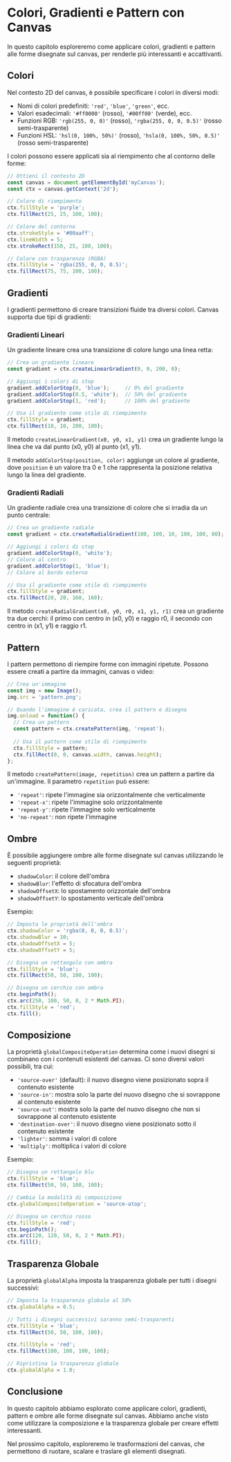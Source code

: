 # Colori, Gradienti e Pattern con Canvas

In questo capitolo esploreremo come applicare colori, gradienti e pattern alle forme disegnate sul canvas, per renderle più interessanti e accattivanti.

## Colori

Nel contesto 2D del canvas, è possibile specificare i colori in diversi modi:

- Nomi di colori predefiniti: `'red'`, `'blue'`, `'green'`, ecc.
- Valori esadecimali: `'#ff0000'` (rosso), `'#00ff00'` (verde), ecc.
- Funzioni RGB: `'rgb(255, 0, 0)'` (rosso), `'rgba(255, 0, 0, 0.5)'` (rosso semi-trasparente)
- Funzioni HSL: `'hsl(0, 100%, 50%)'` (rosso), `'hsla(0, 100%, 50%, 0.5)'` (rosso semi-trasparente)

I colori possono essere applicati sia al riempimento che al contorno delle forme:

```javascript
// Ottieni il contesto 2D
const canvas = document.getElementById('myCanvas');
const ctx = canvas.getContext('2d');

// Colore di riempimento
ctx.fillStyle = 'purple';
ctx.fillRect(25, 25, 100, 100);

// Colore del contorno
ctx.strokeStyle = '#00aaff';
ctx.lineWidth = 5;
ctx.strokeRect(150, 25, 100, 100);

// Colore con trasparenza (RGBA)
ctx.fillStyle = 'rgba(255, 0, 0, 0.5)';
ctx.fillRect(75, 75, 100, 100);
```

## Gradienti

I gradienti permettono di creare transizioni fluide tra diversi colori. Canvas supporta due tipi di gradienti:

### Gradienti Lineari

Un gradiente lineare crea una transizione di colore lungo una linea retta:

```javascript
// Crea un gradiente lineare
const gradient = ctx.createLinearGradient(0, 0, 200, 0);

// Aggiungi i colori di stop
gradient.addColorStop(0, 'blue');     // 0% del gradiente
gradient.addColorStop(0.5, 'white');  // 50% del gradiente
gradient.addColorStop(1, 'red');      // 100% del gradiente

// Usa il gradiente come stile di riempimento
ctx.fillStyle = gradient;
ctx.fillRect(10, 10, 200, 100);
```

Il metodo `createLinearGradient(x0, y0, x1, y1)` crea un gradiente lungo la linea che va dal punto (x0, y0) al punto (x1, y1).

Il metodo `addColorStop(position, color)` aggiunge un colore al gradiente, dove `position` è un valore tra 0 e 1 che rappresenta la posizione relativa lungo la linea del gradiente.

### Gradienti Radiali

Un gradiente radiale crea una transizione di colore che si irradia da un punto centrale:

```javascript
// Crea un gradiente radiale
const gradient = ctx.createRadialGradient(100, 100, 10, 100, 100, 80);

// Aggiungi i colori di stop
gradient.addColorStop(0, 'white');
// Colore al centro
gradient.addColorStop(1, 'blue');
// Colore al bordo esterno

// Usa il gradiente come stile di riempimento
ctx.fillStyle = gradient;
ctx.fillRect(20, 20, 160, 160);
```

Il metodo `createRadialGradient(x0, y0, r0, x1, y1, r1)` crea un gradiente tra due cerchi: il primo con centro in (x0, y0) e raggio r0, il secondo con centro in (x1, y1) e raggio r1.

## Pattern

I pattern permettono di riempire forme con immagini ripetute. Possono essere creati a partire da immagini, canvas o video:

```javascript
// Crea un'immagine
const img = new Image();
img.src = 'pattern.png';

// Quando l'immagine è caricata, crea il pattern e disegna
img.onload = function() {
  // Crea un pattern
  const pattern = ctx.createPattern(img, 'repeat');
  
  // Usa il pattern come stile di riempimento
  ctx.fillStyle = pattern;
  ctx.fillRect(0, 0, canvas.width, canvas.height);
};
```

Il metodo `createPattern(image, repetition)` crea un pattern a partire da un'immagine. Il parametro `repetition` può essere:

- `'repeat'`: ripete l'immagine sia orizzontalmente che verticalmente
- `'repeat-x'`: ripete l'immagine solo orizzontalmente
- `'repeat-y'`: ripete l'immagine solo verticalmente
- `'no-repeat'`: non ripete l'immagine

## Ombre

È possibile aggiungere ombre alle forme disegnate sul canvas utilizzando le seguenti proprietà:

- `shadowColor`: il colore dell'ombra
- `shadowBlur`: l'effetto di sfocatura dell'ombra
- `shadowOffsetX`: lo spostamento orizzontale dell'ombra
- `shadowOffsetY`: lo spostamento verticale dell'ombra

Esempio:

```javascript
// Imposta le proprietà dell'ombra
ctx.shadowColor = 'rgba(0, 0, 0, 0.5)';
ctx.shadowBlur = 10;
ctx.shadowOffsetX = 5;
ctx.shadowOffsetY = 5;

// Disegna un rettangolo con ombra
ctx.fillStyle = 'blue';
ctx.fillRect(50, 50, 100, 100);

// Disegna un cerchio con ombra
ctx.beginPath();
ctx.arc(250, 100, 50, 0, 2 * Math.PI);
ctx.fillStyle = 'red';
ctx.fill();
```

## Composizione

La proprietà `globalCompositeOperation` determina come i nuovi disegni si combinano con i contenuti esistenti del canvas. Ci sono diversi valori possibili, tra cui:

- `'source-over'` (default): il nuovo disegno viene posizionato sopra il contenuto esistente
- `'source-in'`: mostra solo la parte del nuovo disegno che si sovrappone al contenuto esistente
- `'source-out'`: mostra solo la parte del nuovo disegno che non si sovrappone al contenuto esistente
- `'destination-over'`: il nuovo disegno viene posizionato sotto il contenuto esistente
- `'lighter'`: somma i valori di colore
- `'multiply'`: moltiplica i valori di colore

Esempio:

```javascript
// Disegna un rettangolo blu
ctx.fillStyle = 'blue';
ctx.fillRect(50, 50, 100, 100);

// Cambia la modalità di composizione
ctx.globalCompositeOperation = 'source-atop';

// Disegna un cerchio rosso
ctx.fillStyle = 'red';
ctx.beginPath();
ctx.arc(120, 120, 50, 0, 2 * Math.PI);
ctx.fill();
```

## Trasparenza Globale

La proprietà `globalAlpha` imposta la trasparenza globale per tutti i disegni successivi:

```javascript
// Imposta la trasparenza globale al 50%
ctx.globalAlpha = 0.5;

// Tutti i disegni successivi saranno semi-trasparenti
ctx.fillStyle = 'blue';
ctx.fillRect(50, 50, 100, 100);

ctx.fillStyle = 'red';
ctx.fillRect(100, 100, 100, 100);

// Ripristina la trasparenza globale
ctx.globalAlpha = 1.0;
```

## Conclusione

In questo capitolo abbiamo esplorato come applicare colori, gradienti, pattern e ombre alle forme disegnate sul canvas. Abbiamo anche visto come utilizzare la composizione e la trasparenza globale per creare effetti interessanti.

Nel prossimo capitolo, esploreremo le trasformazioni del canvas, che permettono di ruotare, scalare e traslare gli elementi disegnati.